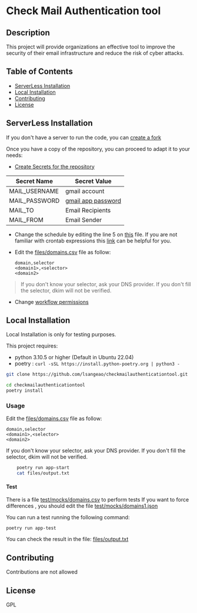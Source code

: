 # Check Mail Authentication tool

## Description

This project will provide organizations an effective tool to improve the security of their email infrastructure and reduce the risk of cyber attacks.

## Table of Contents

- [ServerLess Installation](#ServerLess)
- [Local Installation](#Local)
- [Contributing](#contributing)
- [License](#license)

## ServerLess Installation

If you don't have a server to run the code, you can [create a fork](https://docs.github.com/es/pull-requests/collaborating-with-pull-requests/working-with-forks/fork-a-repo#forking-a-repository)

Once you have a copy of the repository, you can proceed to adapt it to your needs:

- [Create Secrets for the repository](https://docs.github.com/en/actions/security-guides/using-secrets-in-github-actions#creating-secrets-for-a-repository)

|Secret Name|Secret Value|
|---|---|
|MAIL_USERNAME|gmail account|
|MAIL_PASSWORD|[gmail app password](https://support.google.com/mail/answer/185833?hl=en)|
|MAIL_TO|Email Recipients|
|MAIL_FROM|Email Sender|

- Change the schedule by editing the line 5 on [this](.github/workflows/main.yml) file. If you are not familiar with crontab expressions this [link](https://crontab.guru/) can be helpful for you.

- Edit the [files/domains.csv](files/domains.csv) file as follow:

    ```csv
    domain,selector
    <domain1>,<selector>
    <domain2>
    ```

> If you don't know your selector, ask your DNS provider.
> If you don't fill the selector, dkim will not be verified.

- Change [workflow permissions](https://github.com/ad-m/github-push-action/issues/96#issuecomment-1740080754)

## Local Installation

Local Installation is only for testing purposes.


This project requires:
- python 3.10.5 or higher (Default in Ubuntu 22.04)
- poetry : ```curl -sSL https://install.python-poetry.org | python3 -```

```bash
git clone https://github.com/lsangeao/checkmailauthenticationtool.git

cd checkmailauthenticationtool
poetry install

```

### Usage

Edit the [files/domains.csv](files/domains.csv) file as follow:

```csv
domain,selector
<domain1>,<selector>
<domain2>
```

If you don't know your selector, ask your DNS provider.
If you don't fill the selector, dkim will not be verified.

```bash 
    poetry run app-start 
    cat files/output.txt
```


#### Test

There is a file [test/mocks/domains.csv](tests/mocks/domains.csv) to perform tests
If you want to force differences , you should edit the file [test/mocks/domains1.json](tests/mocks/domains1.json)

You can run a test running the following command:

``` poetry run app-test ```

You can check the result in the file: [files/output.txt](files/output.txt)




## Contributing

Contributions are not allowed

## License

GPL
